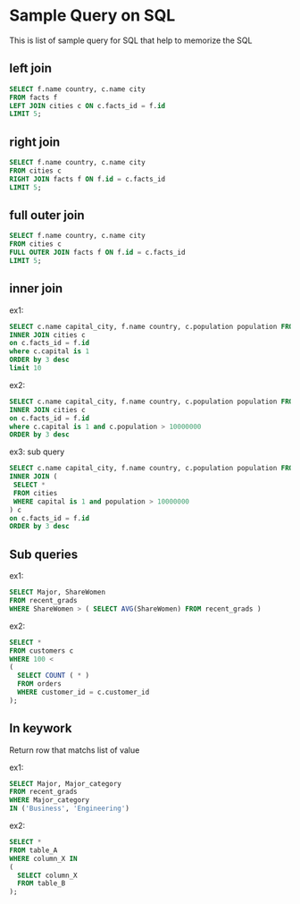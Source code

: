 # Sample Query on SQL

This is list of sample query for SQL that help to memorize the SQL

## left join

```sql
SELECT f.name country, c.name city
FROM facts f
LEFT JOIN cities c ON c.facts_id = f.id
LIMIT 5;
```

## right join

```sql
SELECT f.name country, c.name city
FROM cities c
RIGHT JOIN facts f ON f.id = c.facts_id
LIMIT 5;
```

## full outer join

```sql
SELECT f.name country, c.name city
FROM cities c
FULL OUTER JOIN facts f ON f.id = c.facts_id
LIMIT 5;
```

## inner join

ex1:

```sql
SELECT c.name capital_city, f.name country, c.population population FROM FACTS f
INNER JOIN cities c
on c.facts_id = f.id
where c.capital is 1
ORDER by 3 desc
limit 10
```

ex2:


```sql
SELECT c.name capital_city, f.name country, c.population population FROM FACTS f
INNER JOIN cities c
on c.facts_id = f.id
where c.capital is 1 and c.population > 10000000
ORDER by 3 desc
```

ex3: sub query

```sql
SELECT c.name capital_city, f.name country, c.population population FROM FACTS f
INNER JOIN (
 SELECT * 
 FROM cities 
 WHERE capital is 1 and population > 10000000
) c
on c.facts_id = f.id
ORDER by 3 desc
```
## Sub queries

ex1:

```sql
SELECT Major, ShareWomen 
FROM recent_grads
WHERE ShareWomen > ( SELECT AVG(ShareWomen) FROM recent_grads )                                                           
```

ex2:

```sql
SELECT *
FROM customers c
WHERE 100 <
(
  SELECT COUNT ( * )
  FROM orders
  WHERE customer_id = c.customer_id
);
```

## In keywork

Return row that matchs list of value

ex1:

```sql
SELECT Major, Major_category 
FROM recent_grads
WHERE Major_category 
IN ('Business', 'Engineering')
```

ex2:

```sql
SELECT *
FROM table_A
WHERE column_X IN
(
  SELECT column_X
  FROM table_B
);
```
